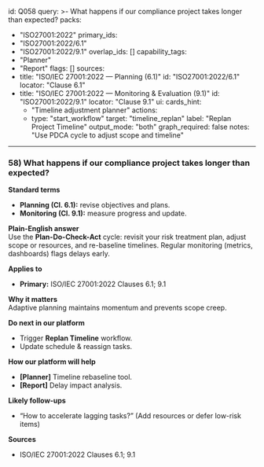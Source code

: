 id: Q058
query: >-
  What happens if our compliance project takes longer than expected?
packs:
  - "ISO27001:2022"
primary_ids:
  - "ISO27001:2022/6.1"
  - "ISO27001:2022/9.1"
overlap_ids: []
capability_tags:
  - "Planner"
  - "Report"
flags: []
sources:
  - title: "ISO/IEC 27001:2022 — Planning (6.1)"
    id: "ISO27001:2022/6.1"
    locator: "Clause 6.1"
  - title: "ISO/IEC 27001:2022 — Monitoring & Evaluation (9.1)"
    id: "ISO27001:2022/9.1"
    locator: "Clause 9.1"
ui:
  cards_hint:
    - "Timeline adjustment planner"
  actions:
    - type: "start_workflow"
      target: "timeline_replan"
      label: "Replan Project Timeline"
output_mode: "both"
graph_required: false
notes: "Use PDCA cycle to adjust scope and timeline"
---
### 58) What happens if our compliance project takes longer than expected?

**Standard terms**  
- **Planning (Cl. 6.1):** revise objectives and plans.  
- **Monitoring (Cl. 9.1):** measure progress and update.

**Plain-English answer**  
Use the **Plan-Do-Check-Act** cycle: revisit your risk treatment plan, adjust scope or resources, and re-baseline timelines. Regular monitoring (metrics, dashboards) flags delays early.

**Applies to**  
- **Primary:** ISO/IEC 27001:2022 Clauses 6.1; 9.1

**Why it matters**  
Adaptive planning maintains momentum and prevents scope creep.

**Do next in our platform**  
- Trigger **Replan Timeline** workflow.  
- Update schedule & reassign tasks.

**How our platform will help**  
- **[Planner]** Timeline rebaseline tool.  
- **[Report]** Delay impact analysis.

**Likely follow-ups**  
- “How to accelerate lagging tasks?” (Add resources or defer low-risk items)

**Sources**  
- ISO/IEC 27001:2022 Clauses 6.1; 9.1
